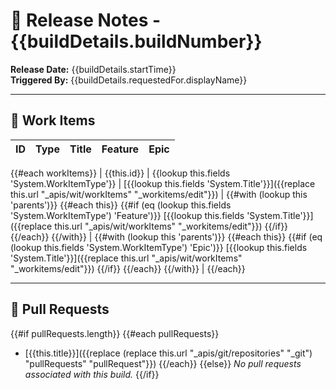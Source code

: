 # 🚀 Release Notes - {{buildDetails.buildNumber}}

**Release Date:** {{buildDetails.startTime}}  
**Triggered By:** {{buildDetails.requestedFor.displayName}}

---

## 📌 Work Items

| ID | Type | Title | Feature | Epic |
|----|------|-------|---------|------|
{{#each workItems}}
| {{this.id}} 
| {{lookup this.fields 'System.WorkItemType'}} 
| [{{lookup this.fields 'System.Title'}}]({{replace this.url "_apis/wit/workItems" "_workitems/edit"}}) 
| {{#with (lookup this 'parents')}}
  {{#each this}}
    {{#if (eq (lookup this.fields 'System.WorkItemType') 'Feature')}}
      [{{lookup this.fields 'System.Title'}}]({{replace this.url "_apis/wit/workItems" "_workitems/edit"}})
    {{/if}}
  {{/each}}
{{/with}} 
| {{#with (lookup this 'parents')}}
  {{#each this}}
    {{#if (eq (lookup this.fields 'System.WorkItemType') 'Epic')}}
      [{{lookup this.fields 'System.Title'}}]({{replace this.url "_apis/wit/workItems" "_workitems/edit"}})
    {{/if}}
  {{/each}}
{{/with}} |
{{/each}}

---

## 🔀 Pull Requests

{{#if pullRequests.length}}
{{#each pullRequests}}
- [{{this.title}}]({{replace (replace this.url "_apis/git/repositories" "_git") "pullRequests" "pullRequest"}})
{{/each}}
{{else}}
_No pull requests associated with this build._
{{/if}}
